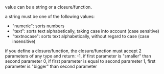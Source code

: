 value can be a string or a closure/function.
		
a string must be one of the following values:
- "numeric": sorts numbers
- "text": sorts text alphabetically, taking case into account (case sensitive)
- "textnocase": sorts text alphabetically, without regard to case (case insensitive)

if you define a closure/function, the closure/function must accept 2 parameters of any type and return:
-1, if first parameter is "smaller" than second parameter
0, if first parameter is equal to second parameter
1, first parameter is "bigger" than second parameter